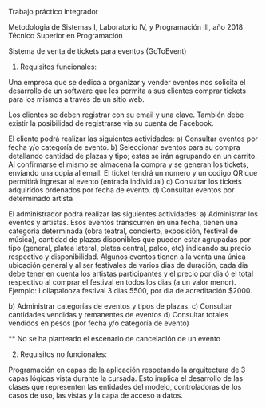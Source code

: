 Trabajo práctico integrador 

Metodologia de Sistemas I, Laboratorio IV, y Programación III, año 2018 
Técnico Superior en Programación

Sistema de venta de tickets para eventos (GoToEvent)

1) Requisitos funcionales:

Una empresa que se dedica a organizar y vender eventos nos solicita el desarrollo de un software que les permita a sus clientes comprar tickets para los mismos a través de un sitio web.

Los clientes se deben registrar con su email y una clave. También debe existir la posibilidad de registrarse via su cuenta de Facebook.

El cliente podrá realizar las siguientes actividades:
a) Consultar eventos por fecha y/o categoría de evento.
b) Seleccionar eventos para su compra detallando cantidad de plazas y tipo; estas se irán agrupando en un carrito. Al confirmarse el mismo se almacena la compra y se generan los tickets, enviando una copia al email. El ticket tendrá un numero y un codigo QR que permitirá ingresar al evento (entrada individual)
c) Consultar los tickets adquiridos ordenados por fecha de evento.
d) Consultar eventos por determinado artista

El administrador  podrá realizar las siguientes actividades:
a) Administrar los eventos y artistas. 
Esos eventos transcurren en una fecha, tienen una categoria determinada (obra teatral, concierto, exposición, festival de música), cantidad de plazas disponibles que pueden estar agrupadas por tipo (general, platea lateral, platea central, palco, etc) indicando su precio respectivo y disponibilidad.
Algunos eventos tienen a la venta una única ubicación general y al ser festivales de varios dias de duración, cada dia debe tener en cuenta los artistas participantes y el precio por dia ó el total respectivo al comprar el festival en todos los dias (a un valor menor). Ejemplo: Lollapalooza festival 3 dias 5500, por dia de acreditación $2000.

b) Administrar categorías de eventos y tipos de plazas.
c) Consultar cantidades vendidas y remanentes de eventos
d) Consultar totales vendidos en pesos (por fecha y/o categoría de evento)

** No se ha planteado el escenario de cancelación de un evento

2) Requisitos no funcionales: 

Programación en capas de la aplicación respetando la arquitectura de 3 capas lógicas vista durante la cursada. Esto implica el desarrollo de las clases que representen las entidades del modelo, controladoras de los casos de uso, las vistas y la capa de acceso a datos.


